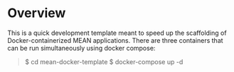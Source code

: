 # Overview

This is a quick development template meant to speed up the scaffolding of Docker-containerized MEAN applications. There are three containers that can be run simultaneously using docker compose:
 >   $ cd mean-docker-template
 >   $ docker-compose up -d